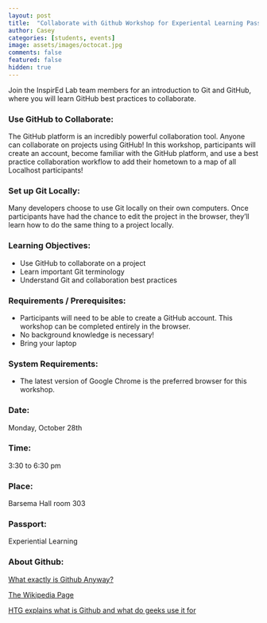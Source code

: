 ```yaml
---
layout: post
title:  "Collaborate with Github Workshop for Experiental Learning Passport"
author: Casey
categories: [students, events]
image: assets/images/octocat.jpg
comments: false
featured: false
hidden: true
---
```


Join the InspirEd Lab team members for an introduction to Git and GitHub, where you will learn GitHub best practices to collaborate.

### Use GitHub to Collaborate:
The GitHub platform is an incredibly powerful collaboration tool. Anyone can collaborate on projects using GitHub! In this workshop, participants will create an account, become familiar with the GitHub platform, and use a best practice collaboration workflow to add their hometown to a map of all Localhost participants!

### Set up Git Locally:
Many developers choose to use Git locally on their own computers. Once participants have had the chance to edit the project in the browser, they’ll learn how to do the same thing to a project locally.

### Learning Objectives:
- Use GitHub to collaborate on a project
- Learn important Git terminology
- Understand Git and collaboration best practices

### Requirements / Prerequisites:
- Participants will need to be able to create a GitHub account. This workshop can be completed entirely in the browser.
- No background knowledge is necessary!
- Bring your laptop

### System Requirements:
- The latest version of Google Chrome is the preferred browser for this workshop.


### Date: 
Monday, October 28th

### Time: 
3:30 to 6:30 pm

### Place: 
Barsema Hall room 303

### Passport: 
Experiential Learning

### About Github:

<a href="https://techcrunch.com/2012/07/14/what-exactly-is-github-anyway/">What exactly is Github Anyway?</a>

<a href="https://en.wikipedia.org/wiki/GitHub">The Wikipedia Page</a>

<a href="https://www.howtogeek.com/180167/htg-explains-what-is-github-and-what-do-geeks-use-it-for/">HTG explains what is 
Github and what do geeks use it for</a>